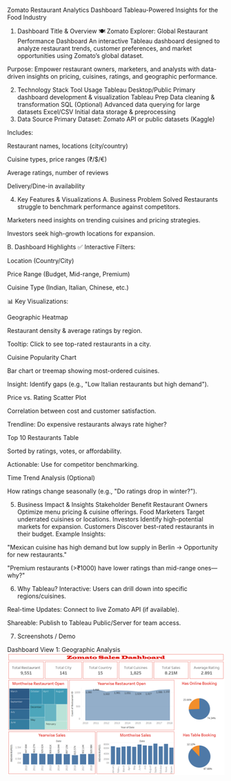 Zomato Restaurant Analytics Dashboard
Tableau-Powered Insights for the Food Industry

1. Dashboard Title & Overview
🍽️ Zomato Explorer: Global Restaurant Performance Dashboard
An interactive Tableau dashboard designed to analyze restaurant trends, customer preferences, and market opportunities using Zomato’s global dataset.

Purpose:
Empower restaurant owners, marketers, and analysts with data-driven insights on pricing, cuisines, ratings, and geographic performance.

2. Technology Stack
Tool	Usage
Tableau Desktop/Public	Primary dashboard development & visualization
Tableau Prep	Data cleaning & transformation
SQL (Optional)	Advanced data querying for large datasets
Excel/CSV	Initial data storage & preprocessing
3. Data Source
Primary Dataset: Zomato API or public datasets (Kaggle)

Includes:

Restaurant names, locations (city/country)

Cuisine types, price ranges (₹/$/€)

Average ratings, number of reviews

Delivery/Dine-in availability

4. Key Features & Visualizations
A. Business Problem Solved
Restaurants struggle to benchmark performance against competitors.

Marketers need insights on trending cuisines and pricing strategies.

Investors seek high-growth locations for expansion.

B. Dashboard Highlights
✅ Interactive Filters:

Location (Country/City)

Price Range (Budget, Mid-range, Premium)

Cuisine Type (Indian, Italian, Chinese, etc.)

📊 Key Visualizations:

Geographic Heatmap

Restaurant density & average ratings by region.

Tooltip: Click to see top-rated restaurants in a city.

Cuisine Popularity Chart

Bar chart or treemap showing most-ordered cuisines.

Insight: Identify gaps (e.g., "Low Italian restaurants but high demand").

Price vs. Rating Scatter Plot

Correlation between cost and customer satisfaction.

Trendline: Do expensive restaurants always rate higher?

Top 10 Restaurants Table

Sorted by ratings, votes, or affordability.

Actionable: Use for competitor benchmarking.

Time Trend Analysis (Optional)

How ratings change seasonally (e.g., "Do ratings drop in winter?").

5. Business Impact & Insights
Stakeholder	Benefit
Restaurant Owners	Optimize menu pricing & cuisine offerings.
Food Marketers	Target underrated cuisines or locations.
Investors	Identify high-potential markets for expansion.
Customers	Discover best-rated restaurants in their budget.
Example Insights:

"Mexican cuisine has high demand but low supply in Berlin → Opportunity for new restaurants."

"Premium restaurants (>₹1000) have lower ratings than mid-range ones—why?"

6. Why Tableau?
Interactive: Users can drill down into specific regions/cuisines.

Real-time Updates: Connect to live Zomato API (if available).

Shareable: Publish to Tableau Public/Server for team access.

7. Screenshots / Demo

Dashboard View 1: Geographic Analysis
![dashboard preview](https://github.com/Vipin2197/zomato-restaurant-dashboard-tblu/blob/main/zomato%20restaurant%20dashboard%20.png)
